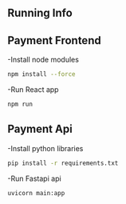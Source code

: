 ## Running Info

## Payment Frontend

-Install node modules
```bash 
npm install --force
```
-Run React app
```bash 
npm run
```
## Payment Api

-Install python libraries
```bash 
pip install -r requirements.txt
```
-Run Fastapi api
```bash 
uvicorn main:app 
```
